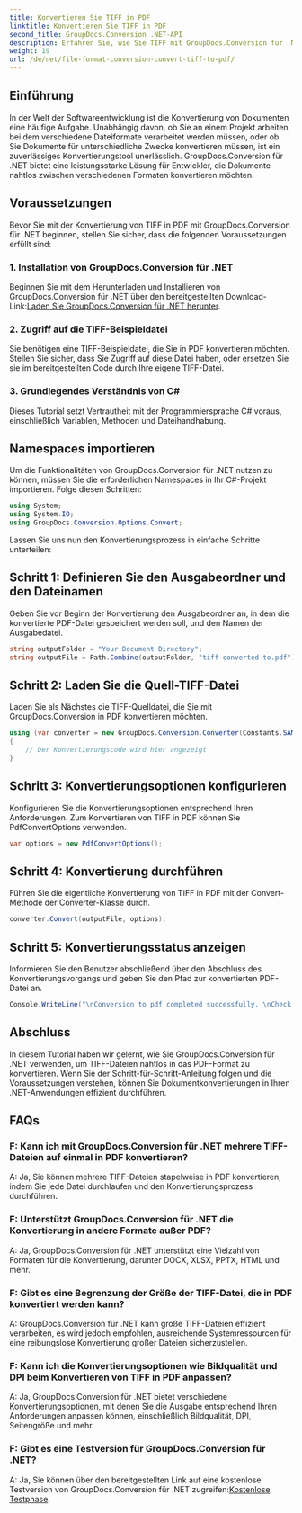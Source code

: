 ```yaml
---
title: Konvertieren Sie TIFF in PDF
linktitle: Konvertieren Sie TIFF in PDF
second_title: GroupDocs.Conversion .NET-API
description: Erfahren Sie, wie Sie TIFF mit GroupDocs.Conversion für .NET mühelos in PDF konvertieren. Einfache, effiziente und nahtlose Lösung zur Dokumentenkonvertierung.
weight: 19
url: /de/net/file-format-conversion-convert-tiff-to-pdf/
---
```

## Einführung

In der Welt der Softwareentwicklung ist die Konvertierung von Dokumenten eine häufige Aufgabe. Unabhängig davon, ob Sie an einem Projekt arbeiten, bei dem verschiedene Dateiformate verarbeitet werden müssen, oder ob Sie Dokumente für unterschiedliche Zwecke konvertieren müssen, ist ein zuverlässiges Konvertierungstool unerlässlich. GroupDocs.Conversion für .NET bietet eine leistungsstarke Lösung für Entwickler, die Dokumente nahtlos zwischen verschiedenen Formaten konvertieren möchten.

## Voraussetzungen

Bevor Sie mit der Konvertierung von TIFF in PDF mit GroupDocs.Conversion für .NET beginnen, stellen Sie sicher, dass die folgenden Voraussetzungen erfüllt sind:

### 1. Installation von GroupDocs.Conversion für .NET
 Beginnen Sie mit dem Herunterladen und Installieren von GroupDocs.Conversion für .NET über den bereitgestellten Download-Link:[Laden Sie GroupDocs.Conversion für .NET herunter](https://releases.groupdocs.com/conversion/net/).

### 2. Zugriff auf die TIFF-Beispieldatei
Sie benötigen eine TIFF-Beispieldatei, die Sie in PDF konvertieren möchten. Stellen Sie sicher, dass Sie Zugriff auf diese Datei haben, oder ersetzen Sie sie im bereitgestellten Code durch Ihre eigene TIFF-Datei.

### 3. Grundlegendes Verständnis von C#
Dieses Tutorial setzt Vertrautheit mit der Programmiersprache C# voraus, einschließlich Variablen, Methoden und Dateihandhabung.

## Namespaces importieren

Um die Funktionalitäten von GroupDocs.Conversion für .NET nutzen zu können, müssen Sie die erforderlichen Namespaces in Ihr C#-Projekt importieren. Folge diesen Schritten:

```csharp
using System;
using System.IO;
using GroupDocs.Conversion.Options.Convert;
```

Lassen Sie uns nun den Konvertierungsprozess in einfache Schritte unterteilen:

## Schritt 1: Definieren Sie den Ausgabeordner und den Dateinamen

Geben Sie vor Beginn der Konvertierung den Ausgabeordner an, in dem die konvertierte PDF-Datei gespeichert werden soll, und den Namen der Ausgabedatei.

```csharp
string outputFolder = "Your Document Directory";
string outputFile = Path.Combine(outputFolder, "tiff-converted-to.pdf");
```

## Schritt 2: Laden Sie die Quell-TIFF-Datei

Laden Sie als Nächstes die TIFF-Quelldatei, die Sie mit GroupDocs.Conversion in PDF konvertieren möchten.

```csharp
using (var converter = new GroupDocs.Conversion.Converter(Constants.SAMPLE_TIFF))
{
    // Der Konvertierungscode wird hier angezeigt
}
```

## Schritt 3: Konvertierungsoptionen konfigurieren

Konfigurieren Sie die Konvertierungsoptionen entsprechend Ihren Anforderungen. Zum Konvertieren von TIFF in PDF können Sie PdfConvertOptions verwenden.

```csharp
var options = new PdfConvertOptions();
```

## Schritt 4: Konvertierung durchführen

Führen Sie die eigentliche Konvertierung von TIFF in PDF mit der Convert-Methode der Converter-Klasse durch.

```csharp
converter.Convert(outputFile, options);
```

## Schritt 5: Konvertierungsstatus anzeigen

Informieren Sie den Benutzer abschließend über den Abschluss des Konvertierungsvorgangs und geben Sie den Pfad zur konvertierten PDF-Datei an.

```csharp
Console.WriteLine("\nConversion to pdf completed successfully. \nCheck output in {0}", outputFolder);
```

## Abschluss

In diesem Tutorial haben wir gelernt, wie Sie GroupDocs.Conversion für .NET verwenden, um TIFF-Dateien nahtlos in das PDF-Format zu konvertieren. Wenn Sie der Schritt-für-Schritt-Anleitung folgen und die Voraussetzungen verstehen, können Sie Dokumentkonvertierungen in Ihren .NET-Anwendungen effizient durchführen.

## FAQs

### F: Kann ich mit GroupDocs.Conversion für .NET mehrere TIFF-Dateien auf einmal in PDF konvertieren?

A: Ja, Sie können mehrere TIFF-Dateien stapelweise in PDF konvertieren, indem Sie jede Datei durchlaufen und den Konvertierungsprozess durchführen.

### F: Unterstützt GroupDocs.Conversion für .NET die Konvertierung in andere Formate außer PDF?

A: Ja, GroupDocs.Conversion für .NET unterstützt eine Vielzahl von Formaten für die Konvertierung, darunter DOCX, XLSX, PPTX, HTML und mehr.

### F: Gibt es eine Begrenzung der Größe der TIFF-Datei, die in PDF konvertiert werden kann?

A: GroupDocs.Conversion für .NET kann große TIFF-Dateien effizient verarbeiten, es wird jedoch empfohlen, ausreichende Systemressourcen für eine reibungslose Konvertierung großer Dateien sicherzustellen.

### F: Kann ich die Konvertierungsoptionen wie Bildqualität und DPI beim Konvertieren von TIFF in PDF anpassen?

A: Ja, GroupDocs.Conversion für .NET bietet verschiedene Konvertierungsoptionen, mit denen Sie die Ausgabe entsprechend Ihren Anforderungen anpassen können, einschließlich Bildqualität, DPI, Seitengröße und mehr.

### F: Gibt es eine Testversion für GroupDocs.Conversion für .NET?

 A: Ja, Sie können über den bereitgestellten Link auf eine kostenlose Testversion von GroupDocs.Conversion für .NET zugreifen:[Kostenlose Testphase](https://releases.groupdocs.com/).